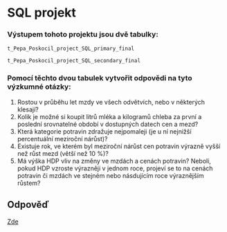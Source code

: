 
# SQL projekt

### Výstupem tohoto projektu jsou dvě tabulky: 

    t_Pepa_Poskocil_project_SQL_primary_final

    t_Pepa_Poskocil_project_SQL_secondary_final


### Pomocí těchto dvou tabulek vytvořit odpovědi na tyto výzkumné otázky:

 1) Rostou v průběhu let mzdy ve všech odvětvích, nebo v některých klesají?
 2) Kolik je možné si koupit litrů mléka a kilogramů chleba za první a poslední srovnatelné období v dostupných datech cen a mezd?
 3) Která kategorie potravin zdražuje nejpomaleji (je u ní nejnižší percentuální meziroční nárůst)?
 4) Existuje rok, ve kterém byl meziroční nárůst cen potravin výrazně vyšší než růst mezd (větší než 10 %)?
 5) Má výška HDP vliv na změny ve mzdách a cenách potravin? Neboli, pokud HDP vzroste výrazněji v jednom roce, projeví se to na cenách potravin či mzdách ve stejném nebo násdujícím roce výraznějším růstem?


## Odpověď

[Zde](https://public.tableau.com/app/profile/joe7932/viz/Engeto_SQL_project/Story_main)

